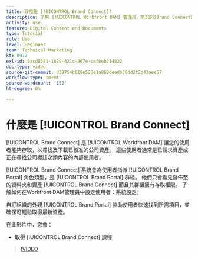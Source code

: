 ```yaml
---
title: 什麼是 [!UICONTROL Brand Connect]?
description: 了解 [!UICONTROL Workfront DAM] 管理員，第3部分Brand Connect定制課程。
activity: use
feature: Digital Content and Documents
type: Tutorial
role: User
level: Beginner
team: Technical Marketing
kt: 8977
exl-id: 5acd8581-1629-421c-867e-cefbeb214832
doc-type: video
source-git-commit: d39754b619e526e1a869deedb38dd2f2b43aee57
workflow-type: tm+mt
source-wordcount: '152'
ht-degree: 0%

---
```


# 什麼是 [!UICONTROL Brand Connect]

[!UICONTROL Brand Connect] 是 [!UICONTROL Workfront DAM] 讓您的使用者能夠存取，以尋找及下載已核准的公司資產。 這些使用者通常是已請求資產或正在尋找公司標誌之類內容的內部使用者。

[!UICONTROL Brand Connect] 系統會為使用者指派 [!UICONTROL Brand Portal] 角色類型，是 [!UICONTROL Brand Portal] 群組。 他們只會看見發佈至的資料夾和資產 [!UICONTROL Brand Connect] 而且其群組擁有存取權限。 了解如何在Workfront DAM管理員中設定使用者：系統設定。

<!-- Need the cross-reference link to other LP, mentioned above -->

自訂組織的外觀 [!UICONTROL Brand Portal] 協助使用者快速找到所需項目，並確保可輕鬆取得最新資產。

在此影片中，您會：

* 取得 [!UICONTROL Brand Connect] 課程

>[!VIDEO](https://video.tv.adobe.com/v/335240/?quality=12)

<!-- Learn more graphic and link to article, below
* Workfront DAM within Workfront
 -->
